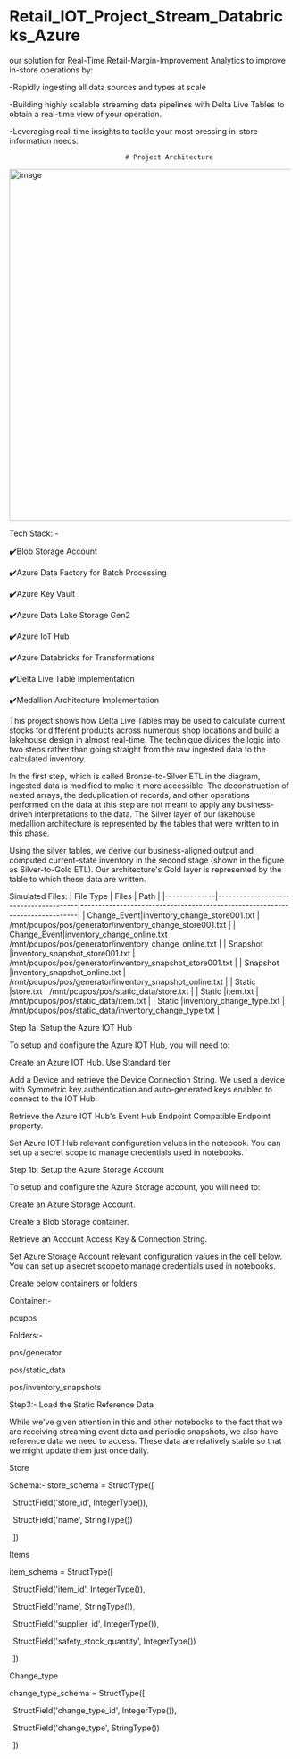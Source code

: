 # Retail_IOT_Project_Stream_Databricks_Azure

our solution for Real-Time Retail-Margin-Improvement Analytics to improve in-store operations by:  

-Rapidly ingesting all data sources and types at scale 

-Building highly scalable streaming data pipelines with Delta Live Tables to obtain a real-time view of your operation. 

-Leveraging real-time insights to tackle your most pressing in-store information needs. 

                                 # Project Architecture
<img width="629" alt="image" src="https://github.com/user-attachments/assets/be1ae1e9-b6ad-433d-b4c9-b7196c58d7b9">


 

Tech Stack: - 

✔️Blob Storage Account 

✔️Azure Data Factory for Batch Processing 

✔️Azure Key Vault 

✔️Azure Data Lake Storage Gen2 

✔️Azure IoT Hub 

✔️Azure Databricks for Transformations 

✔️Delta Live Table Implementation 

✔️Medallion Architecture Implementation 

This project shows how Delta Live Tables may be used to calculate current stocks for different products across numerous shop locations and build a lakehouse design in almost real-time. The technique divides the logic into two steps rather than going straight from the raw ingested data to the calculated inventory. 

In the first step, which is called Bronze-to-Silver ETL in the diagram, ingested data is modified to make it more accessible. The deconstruction of nested arrays, the deduplication of records, and other operations performed on the data at this step are not meant to apply any business-driven interpretations to the data. The Silver layer of our lakehouse medallion architecture is represented by the tables that were written to in this phase. 

Using the silver tables, we derive our business-aligned output and computed current-state inventory in the second stage (shown in the figure as Silver-to-Gold ETL). Our architecture's Gold layer is represented by the table to which these data are written. 

Simulated Files:
| File Type    | Files                                 |  Path                                                                       |
|--------------|---------------------------------------|-----------------------------------------------------------------------------|
| Change_Event|inventory_change_store001.txt           | /mnt/pcupos/pos/generator/inventory_change_store001.txt                     |
| Change_Event|inventory_change_online.txt             | /mnt/pcupos/pos/generator/inventory_change_online.txt                       |
| Snapshot    |inventory_snapshot_store001.txt         | /mnt/pcupos/pos/generator/inventory_snapshot_store001.txt                   |
| Snapshot    |inventory_snapshot_online.txt           | /mnt/pcupos/pos/generator/inventory_snapshot_online.txt                     |
| Static      |store.txt                               | /mnt/pcupos/pos/static_data/store.txt                                       |
| Static      |item.txt                                | /mnt/pcupos/pos/static_data/item.txt                                        |
| Static      |inventory_change_type.txt               | /mnt/pcupos/pos/static_data/inventory_change_type.txt                       |

Step 1a: Setup the Azure IOT Hub 

To setup and configure the Azure IOT Hub, you will need to: 

Create an Azure IOT Hub. Use Standard tier. 

Add a Device and retrieve the Device Connection String. We used a device with Symmetric key authentication and auto-generated keys enabled to connect to the IOT Hub. 

Retrieve the Azure IOT Hub's Event Hub Endpoint Compatible Endpoint property. 

Set Azure IOT Hub relevant configuration values in the notebook. You can set up a secret scope to manage credentials used in notebooks. 

Step 1b: Setup the Azure Storage Account 

To setup and configure the Azure Storage account, you will need to: 

Create an Azure Storage Account. 

Create a Blob Storage container. 

Retrieve an Account Access Key & Connection String. 

Set Azure Storage Account relevant configuration values in the cell below. You can set up a secret scope to manage credentials used in notebooks. 

 

Create below containers or folders 

 

Container:- 

pcupos 

Folders:- 

pos/generator 

pos/static_data 

pos/inventory_snapshots 

 Step3:- Load the Static Reference Data 

While we've given attention in this and other notebooks to the fact that we are receiving streaming event data and periodic snapshots, we also have reference data we need to access. These data are relatively stable so that we might update them just once daily. 

 

Store 

Schema:- store_schema = StructType([ 

  StructField('store_id', IntegerType()), 

  StructField('name', StringType()) 

  ]) 

 

Items 

item_schema = StructType([ 

  StructField('item_id', IntegerType()), 

  StructField('name', StringType()), 

  StructField('supplier_id', IntegerType()), 

  StructField('safety_stock_quantity', IntegerType()) 

  ]) 

Change_type 

change_type_schema = StructType([ 

  StructField('change_type_id', IntegerType()), 

  StructField('change_type', StringType()) 

  ]) 

  

 
